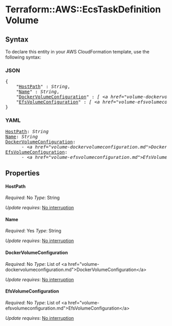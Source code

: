 # Terraform::AWS::EcsTaskDefinition Volume

## Syntax

To declare this entity in your AWS CloudFormation template, use the following syntax:

### JSON

<pre>
{
    "<a href="#hostpath" title="HostPath">HostPath</a>" : <i>String</i>,
    "<a href="#name" title="Name">Name</a>" : <i>String</i>,
    "<a href="#dockervolumeconfiguration" title="DockerVolumeConfiguration">DockerVolumeConfiguration</a>" : <i>[ &lt;a href=&#34;volume-dockervolumeconfiguration.md&#34;&gt;DockerVolumeConfiguration&lt;/a&gt;, ... ]</i>,
    "<a href="#efsvolumeconfiguration" title="EfsVolumeConfiguration">EfsVolumeConfiguration</a>" : <i>[ &lt;a href=&#34;volume-efsvolumeconfiguration.md&#34;&gt;EfsVolumeConfiguration&lt;/a&gt;, ... ]</i>
}
</pre>

### YAML

<pre>
<a href="#hostpath" title="HostPath">HostPath</a>: <i>String</i>
<a href="#name" title="Name">Name</a>: <i>String</i>
<a href="#dockervolumeconfiguration" title="DockerVolumeConfiguration">DockerVolumeConfiguration</a>: <i>
      - &lt;a href=&#34;volume-dockervolumeconfiguration.md&#34;&gt;DockerVolumeConfiguration&lt;/a&gt;</i>
<a href="#efsvolumeconfiguration" title="EfsVolumeConfiguration">EfsVolumeConfiguration</a>: <i>
      - &lt;a href=&#34;volume-efsvolumeconfiguration.md&#34;&gt;EfsVolumeConfiguration&lt;/a&gt;</i>
</pre>

## Properties

#### HostPath

_Required_: No
_Type_: String

_Update requires_: [No interruption](https://docs.aws.amazon.com/AWSCloudFormation/latest/UserGuide/using-cfn-updating-stacks-update-behaviors.html#update-no-interrupt)

#### Name

_Required_: Yes
_Type_: String

_Update requires_: [No interruption](https://docs.aws.amazon.com/AWSCloudFormation/latest/UserGuide/using-cfn-updating-stacks-update-behaviors.html#update-no-interrupt)

#### DockerVolumeConfiguration

_Required_: No
_Type_: List of &lt;a href=&#34;volume-dockervolumeconfiguration.md&#34;&gt;DockerVolumeConfiguration&lt;/a&gt;

_Update requires_: [No interruption](https://docs.aws.amazon.com/AWSCloudFormation/latest/UserGuide/using-cfn-updating-stacks-update-behaviors.html#update-no-interrupt)

#### EfsVolumeConfiguration

_Required_: No
_Type_: List of &lt;a href=&#34;volume-efsvolumeconfiguration.md&#34;&gt;EfsVolumeConfiguration&lt;/a&gt;

_Update requires_: [No interruption](https://docs.aws.amazon.com/AWSCloudFormation/latest/UserGuide/using-cfn-updating-stacks-update-behaviors.html#update-no-interrupt)

